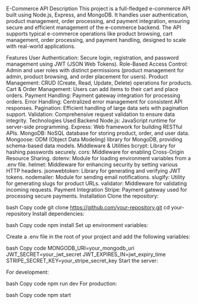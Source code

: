 E-Commerce API
Description
This project is a full-fledged e-commerce API built using Node.js, Express, and MongoDB. It handles user authentication, product management, order processing, and payment integration, ensuring secure and efficient management of the e-commerce backend. The API supports typical e-commerce operations like product browsing, cart management, order processing, and payment handling, designed to scale with real-world applications.

Features
User Authentication: Secure login, registration, and password management using JWT (JSON Web Tokens).
Role-Based Access Control: Admin and user roles with distinct permissions (product management for admin, product browsing, and order placement for users).
Product Management: CRUD (Create, Read, Update, Delete) operations for products.
Cart & Order Management: Users can add items to their cart and place orders.
Payment Handling: Payment gateway integration for processing orders.
Error Handling: Centralized error management for consistent API responses.
Pagination: Efficient handling of large data sets with pagination support.
Validation: Comprehensive request validation to ensure data integrity.
Technologies Used
Backend
Node.js: JavaScript runtime for server-side programming.
Express: Web framework for building RESTful APIs.
MongoDB: NoSQL database for storing product, order, and user data.
Mongoose: ODM (Object Data Modeling) library for MongoDB, providing schema-based data models.
Middleware & Utilities
bcrypt: Library for hashing passwords securely.
cors: Middleware for enabling Cross-Origin Resource Sharing.
dotenv: Module for loading environment variables from a .env file.
helmet: Middleware for enhancing security by setting various HTTP headers.
jsonwebtoken: Library for generating and verifying JWT tokens.
nodemailer: Module for sending email notifications.
slugify: Utility for generating slugs for product URLs.
validator: Middleware for validating incoming requests.
Payment Integration
Stripe: Payment gateway used for processing secure payments.
Installation
Clone the repository:

bash
Copy code
git clone https://github.com/your-repository.git
cd your-repository
Install dependencies:

bash
Copy code
npm install
Set up environment variables:

Create a .env file in the root of your project and add the following variables:

bash
Copy code
MONGODB_URI=your_mongodb_uri
JWT_SECRET=your_jwt_secret
JWT_EXPIRES_IN=jwt_expiry_time
STRIPE_SECRET_KEY=your_stripe_secret_key
Start the server:

For development:

bash
Copy code
npm run dev
For production:

bash
Copy code
npm start
